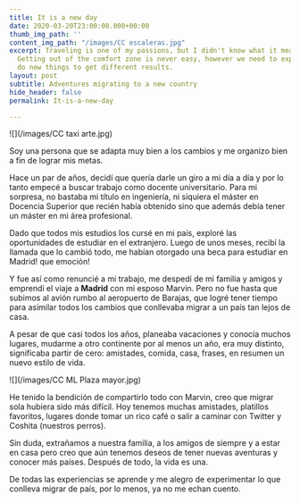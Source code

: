 ```yaml
---
title: It is a new day
date: 2020-03-20T23:00:00.000+00:00
thumb_img_path: ''
content_img_path: "/images/CC escaleras.jpg"
excerpt: Traveling is one of my passions, but I didn't know what it means to be foreign.
  Getting out of the comfort zone is never easy, however we need to experiment and
  do new things to get different results.
layout: post
subtitle: Adventures migrating to a new country
hide_header: false
permalink: It-is-a-new-day

---
```

![](/images/CC taxi arte.jpg)

Soy una persona que se adapta muy bien a los cambios y me organizo bien a fin de lograr mis metas.

Hace un par de años, decidí que quería darle un giro a mi día a día y por lo tanto empecé a buscar trabajo como docente universitario. Para mi sorpresa, no bastaba mi título en ingeniería, ni siquiera el máster en Docencia Superior que recién había obtenido sino que además debía tener un máster en mi área profesional.

Dado que todos mis estudios los cursé en mi país, exploré las oportunidades de estudiar en el extranjero. Luego de unos meses, recibí la llamada que lo cambió todo, me habían otorgado una beca para estudiar en Madrid! que emoción!

Y fue así como renuncié a mi trabajo, me despedí de mi familia y amigos y emprendí el viaje a **Madrid** con mi esposo Marvin. Pero no fue hasta que subimos al avión rumbo al aeropuerto de Barajas, que logré tener tiempo para asimilar todos los cambios que conllevaba migrar a un país tan lejos de casa.

A pesar de que casi todos los años, planeaba vacaciones y conocía muchos lugares, mudarme a otro continente por al menos un año, era muy distinto, significaba partir de cero: amistades, comida, casa, frases, en resumen un nuevo estilo de vida.

![](/images/CC ML Plaza mayor.jpg)

He tenido la bendición de compartirlo todo con Marvin, creo que migrar sola hubiera sido más difícil. Hoy tenemos muchas amistades, platillos favoritos, lugares donde tomar un rico café o salir a caminar con Twitter y Coshita (nuestros perros).

Sin duda, extrañamos a nuestra familia, a los amigos de siempre y a estar en casa pero creo que aún tenemos deseos de tener nuevas aventuras y conocer más países. Después de todo, la vida es una.

De todas las experiencias se aprende y me alegro de experimentar lo que conlleva migrar de país, por lo menos, ya no me echan cuento.